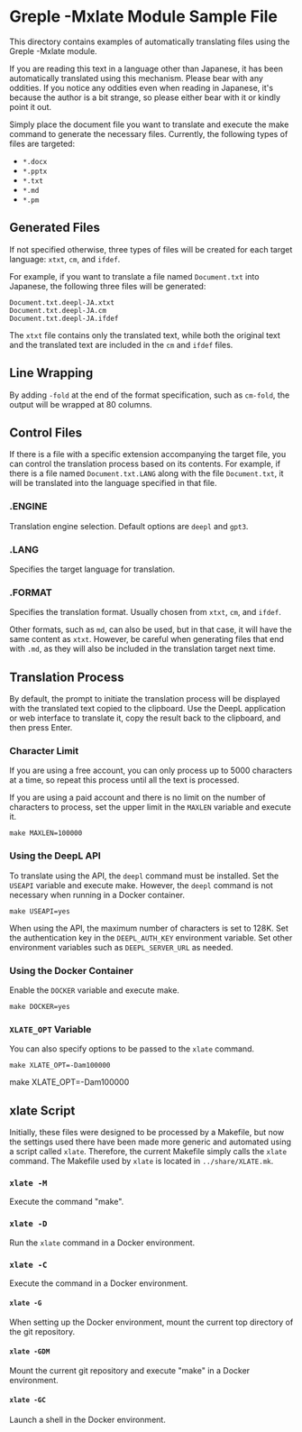 # Greple -Mxlate Module Sample File

This directory contains examples of automatically translating files using the Greple -Mxlate module.

If you are reading this text in a language other than Japanese, it has been automatically translated using this mechanism. Please bear with any oddities. If you notice any oddities even when reading in Japanese, it's because the author is a bit strange, so please either bear with it or kindly point it out.

Simply place the document file you want to translate and execute the make command to generate the necessary files. Currently, the following types of files are targeted:

- `*.docx`
- `*.pptx`
- `*.txt`
- `*.md`
- `*.pm`

## Generated Files

If not specified otherwise, three types of files will be created for each target language: `xtxt`, `cm`, and `ifdef`.

For example, if you want to translate a file named `Document.txt` into Japanese, the following three files will be generated:

    Document.txt.deepl-JA.xtxt
    Document.txt.deepl-JA.cm
    Document.txt.deepl-JA.ifdef

The `xtxt` file contains only the translated text, while both the original text and the translated text are included in the `cm` and `ifdef` files.

## Line Wrapping

By adding `-fold` at the end of the format specification, such as `cm-fold`, the output will be wrapped at 80 columns.

## Control Files

If there is a file with a specific extension accompanying the target file, you can control the translation process based on its contents. For example, if there is a file named `Document.txt.LANG` along with the file `Document.txt`, it will be translated into the language specified in that file.

### .ENGINE

Translation engine selection. Default options are `deepl` and `gpt3`.

### .LANG

Specifies the target language for translation.

### .FORMAT

Specifies the translation format. Usually chosen from `xtxt`, `cm`, and `ifdef`.

Other formats, such as `md`, can also be used, but in that case, it will have the same content as `xtxt`. However, be careful when generating files that end with `.md`, as they will also be included in the translation target next time.

## Translation Process

By default, the prompt to initiate the translation process will be displayed with the translated text copied to the clipboard. Use the DeepL application or web interface to translate it, copy the result back to the clipboard, and then press Enter.

### Character Limit

If you are using a free account, you can only process up to 5000 characters at a time, so repeat this process until all the text is processed.

If you are using a paid account and there is no limit on the number of characters to process, set the upper limit in the `MAXLEN` variable and execute it.

    make MAXLEN=100000

### Using the DeepL API

To translate using the API, the `deepl` command must be installed. Set the `USEAPI` variable and execute make. However, the `deepl` command is not necessary when running in a Docker container.

    make USEAPI=yes

When using the API, the maximum number of characters is set to 128K. Set the authentication key in the `DEEPL_AUTH_KEY` environment variable. Set other environment variables such as `DEEPL_SERVER_URL` as needed.

### Using the Docker Container

Enable the `DOCKER` variable and execute make.

    make DOCKER=yes

### `XLATE_OPT` Variable

You can also specify options to be passed to the `xlate` command.

    make XLATE_OPT=-Dam100000

make XLATE_OPT=-Dam100000

## xlate Script

Initially, these files were designed to be processed by a Makefile, but now the settings used there have been made more generic and automated using a script called `xlate`. Therefore, the current Makefile simply calls the `xlate` command. The Makefile used by `xlate` is located in `../share/XLATE.mk`.

### `xlate -M`

Execute the command "make".

### `xlate -D`

Run the `xlate` command in a Docker environment.

### `xlate -C`

Execute the command in a Docker environment.

#### `xlate -G`

When setting up the Docker environment, mount the current top directory of the git repository.

#### `xlate -GDM`

Mount the current git repository and execute "make" in a Docker environment.

#### `xlate -GC`

Launch a shell in the Docker environment.
